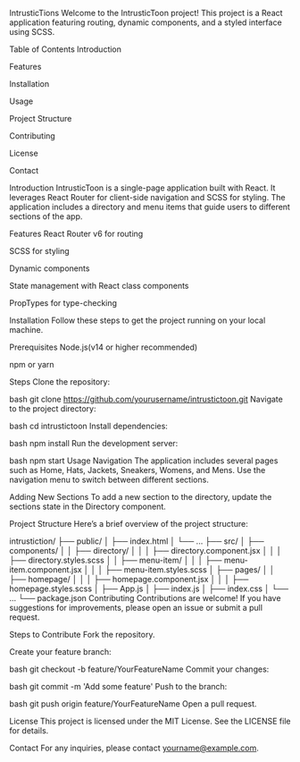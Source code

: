 IntrusticTions
Welcome to the IntrusticToon project! This project is a React application featuring routing, dynamic components, and a styled interface using SCSS.

Table of Contents
Introduction

Features

Installation

Usage

Project Structure

Contributing

License

Contact

Introduction
IntrusticToon is a single-page application built with React. It leverages React Router for client-side navigation and SCSS for styling. The application includes a directory and menu items that guide users to different sections of the app.

Features
React Router v6 for routing

SCSS for styling

Dynamic components

State management with React class components

PropTypes for type-checking

Installation
Follow these steps to get the project running on your local machine.

Prerequisites
Node.js(v14 or higher recommended)

npm or yarn

Steps
Clone the repository:

bash
git clone https://github.com/yourusername/intrustictoon.git
Navigate to the project directory:

bash
cd intrustictoon
Install dependencies:

bash
npm install
Run the development server:

bash
npm start
Usage
Navigation
The application includes several pages such as Home, Hats, Jackets, Sneakers, Womens, and Mens. Use the navigation menu to switch between different sections.

Adding New Sections
To add a new section to the directory, update the sections state in the Directory component.

Project Structure
Here’s a brief overview of the project structure:

intrustiction/
├── public/
│   ├── index.html
│   └── ...
├── src/
│   ├── components/
│   │   ├── directory/
│   │   │   ├── directory.component.jsx
│   │   │   ├── directory.styles.scss
│   │   ├── menu-item/
│   │   │   ├── menu-item.component.jsx
│   │   │   ├── menu-item.styles.scss
│   ├── pages/
│   │   ├── homepage/
│   │   │   ├── homepage.component.jsx
│   │   │   ├── homepage.styles.scss
│   ├── App.js
│   ├── index.js
│   ├── index.css
│   └── ...
└── package.json
Contributing
Contributions are welcome! If you have suggestions for improvements, please open an issue or submit a pull request.

Steps to Contribute
Fork the repository.

Create your feature branch:

bash
git checkout -b feature/YourFeatureName
Commit your changes:

bash
git commit -m 'Add some feature'
Push to the branch:

bash
git push origin feature/YourFeatureName
Open a pull request.

License
This project is licensed under the MIT License. See the LICENSE file for details.

Contact
For any inquiries, please contact yourname@example.com.
